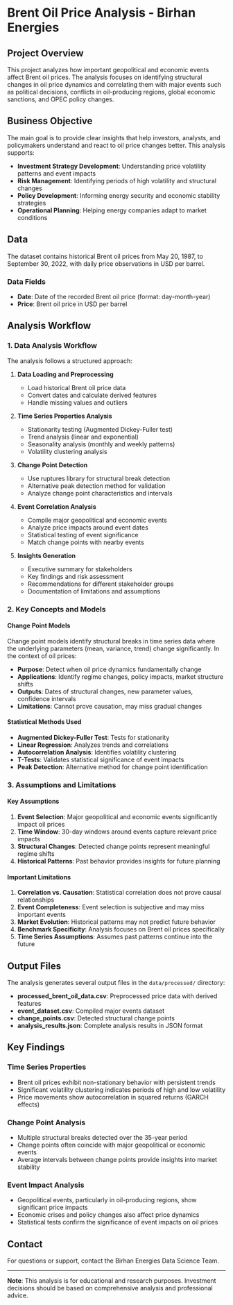 # Brent Oil Price Analysis - Birhan Energies

## Project Overview

This project analyzes how important geopolitical and economic events affect Brent oil prices. The analysis focuses on identifying structural changes in oil price dynamics and correlating them with major events such as political decisions, conflicts in oil-producing regions, global economic sanctions, and OPEC policy changes.

## Business Objective

The main goal is to provide clear insights that help investors, analysts, and policymakers understand and react to oil price changes better. This analysis supports:

- **Investment Strategy Development**: Understanding price volatility patterns and event impacts
- **Risk Management**: Identifying periods of high volatility and structural changes
- **Policy Development**: Informing energy security and economic stability strategies
- **Operational Planning**: Helping energy companies adapt to market conditions

## Data

The dataset contains historical Brent oil prices from May 20, 1987, to September 30, 2022, with daily price observations in USD per barrel.

### Data Fields
- **Date**: Date of the recorded Brent oil price (format: day-month-year)
- **Price**: Brent oil price in USD per barrel

## Analysis Workflow

### 1. Data Analysis Workflow

The analysis follows a structured approach:

1. **Data Loading and Preprocessing**
   - Load historical Brent oil price data
   - Convert dates and calculate derived features
   - Handle missing values and outliers

2. **Time Series Properties Analysis**
   - Stationarity testing (Augmented Dickey-Fuller test)
   - Trend analysis (linear and exponential)
   - Seasonality analysis (monthly and weekly patterns)
   - Volatility clustering analysis

3. **Change Point Detection**
   - Use ruptures library for structural break detection
   - Alternative peak detection method for validation
   - Analyze change point characteristics and intervals

4. **Event Correlation Analysis**
   - Compile major geopolitical and economic events
   - Analyze price impacts around event dates
   - Statistical testing of event significance
   - Match change points with nearby events

5. **Insights Generation**
   - Executive summary for stakeholders
   - Key findings and risk assessment
   - Recommendations for different stakeholder groups
   - Documentation of limitations and assumptions

### 2. Key Concepts and Models

#### Change Point Models
Change point models identify structural breaks in time series data where the underlying parameters (mean, variance, trend) change significantly. In the context of oil prices:

- **Purpose**: Detect when oil price dynamics fundamentally change
- **Applications**: Identify regime changes, policy impacts, market structure shifts
- **Outputs**: Dates of structural changes, new parameter values, confidence intervals
- **Limitations**: Cannot prove causation, may miss gradual changes

#### Statistical Methods Used
- **Augmented Dickey-Fuller Test**: Tests for stationarity
- **Linear Regression**: Analyzes trends and correlations
- **Autocorrelation Analysis**: Identifies volatility clustering
- **T-Tests**: Validates statistical significance of event impacts
- **Peak Detection**: Alternative method for change point identification

### 3. Assumptions and Limitations

#### Key Assumptions
1. **Event Selection**: Major geopolitical and economic events significantly impact oil prices
2. **Time Window**: 30-day windows around events capture relevant price impacts
3. **Structural Changes**: Detected change points represent meaningful regime shifts
4. **Historical Patterns**: Past behavior provides insights for future planning

#### Important Limitations
1. **Correlation vs. Causation**: Statistical correlation does not prove causal relationships
2. **Event Completeness**: Event selection is subjective and may miss important events
3. **Market Evolution**: Historical patterns may not predict future behavior
4. **Benchmark Specificity**: Analysis focuses on Brent oil prices specifically
5. **Time Series Assumptions**: Assumes past patterns continue into the future

## Output Files

The analysis generates several output files in the `data/processed/` directory:

- **processed_brent_oil_data.csv**: Preprocessed price data with derived features
- **event_dataset.csv**: Compiled major events dataset
- **change_points.csv**: Detected structural change points
- **analysis_results.json**: Complete analysis results in JSON format

## Key Findings

### Time Series Properties
- Brent oil prices exhibit non-stationary behavior with persistent trends
- Significant volatility clustering indicates periods of high and low volatility
- Price movements show autocorrelation in squared returns (GARCH effects)

### Change Point Analysis
- Multiple structural breaks detected over the 35-year period
- Change points often coincide with major geopolitical or economic events
- Average intervals between change points provide insights into market stability

### Event Impact Analysis
- Geopolitical events, particularly in oil-producing regions, show significant price impacts
- Economic crises and policy changes also affect price dynamics
- Statistical tests confirm the significance of event impacts on oil prices


## Contact

For questions or support, contact the Birhan Energies Data Science Team.

---

**Note**: This analysis is for educational and research purposes. Investment decisions should be based on comprehensive analysis and professional advice.
